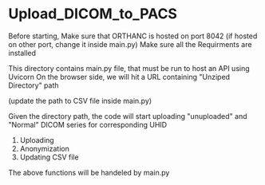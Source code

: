 # Upload_DICOM_to_PACS

Before starting, Make sure that ORTHANC is hosted on port 8042 (if hosted on other port, change it inside main.py)
Make sure all the Requirments are installed


This directory contains main.py file, that must be run to host an API using Uvicorn 
On the browser side, we will hit a URL containing "Unziped Directory" path 

(update the path to CSV file inside main.py)

Given the directory path, the code will start uploading "unuploaded" and "Normal" DICOM series for corresponding UHID

1) Uploading
2) Anonymization
3) Updating CSV file

The above functions will be handeled by main.py
